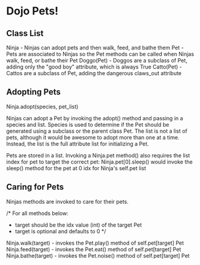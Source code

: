 # Dojo Pets!

## Class List
Ninja - Ninjas can adopt pets and then walk, feed, and bathe them
Pet - Pets are associated to Ninjas so the Pet methods can be called when Ninjas walk, feed, or bathe their Pet
    Doggo(Pet) - Doggos are a subclass of Pet, adding only the "good boy" attribute, which is always True
    Catto(Pet) - Cattos are a subclass of Pet, adding the dangerous claws_out attribute

## Adopting Pets

Ninja.adopt(species, pet_list)

Ninjas can adopt a Pet by invoking the adopt() method and passing in a species and list. Species is used to determine if the Pet should be generated using a subclass or the parent class Pet. The list is not a list of pets, although it would be awesome to adopt more than one at a time. Instead, the list is the full attribute list for initializing a Pet.

Pets are stored in a list. Invoking a Ninja.pet method() also requires the list index for pet to target the correct pet:
    Ninja.pet[0].sleep() would invoke the sleep() method for the pet at 0 idx for Ninja's self.pet list

## Caring for Pets

Ninjas methods are invoked to care for their pets.

/*
For all methods below: 
* target should be the idx value (int) of the target Pet
* target is optional and defaults to 0
*/

Ninja.walk(target) -  invokes the Pet.play() method of self.pet[target] Pet
Ninja.feed(target) - invokes the Pet.eat() method of self.pet[target] Pet
Ninja.bathe(target) - invokes the Pet.noise() method of self.pet[target] Pet
